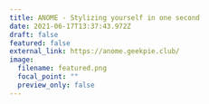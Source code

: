 ```yaml
---
title: ANOME - Stylizing yourself in one second
date: 2021-06-17T13:37:43.972Z
draft: false
featured: false
external_link: https://anome.geekpie.club/
image:
  filename: featured.png
  focal_point: ""
  preview_only: false
---
```

